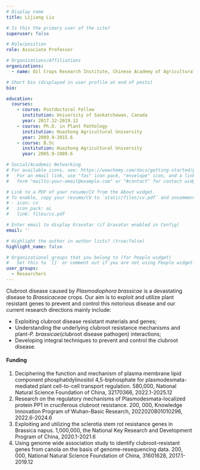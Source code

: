 ```yaml
---
# Display name
title: Lijiang Liu

# Is this the primary user of the site?
superuser: false

# Role/position
role: Associate Professor

# Organizations/Affiliations
organizations:
  - name: Oil Crops Research Institute, Chinese Academy of Agricultural Sciences

# Short bio (displayed in user profile at end of posts)
bio: 

education:
  courses:
    - course: Postdoctoral Fellow
      institution: University of Saskatchewan, Canada
      year: 2017.12-2019.12
    - course: Ph.D. in Plant Pathology
      institution: Huazhong Agricultural University
      year: 2009.9-2015.6
    - course: B.Sc
      institution: Huazhong Agricultural University
      year: 2005.9-2009.6

# Social/Academic Networking
# For available icons, see: https://wowchemy.com/docs/getting-started/page-builder/#icons
#   For an email link, use "fas" icon pack, "envelope" icon, and a link in the
#   form "mailto:your-email@example.com" or "#contact" for contact widget.

# Link to a PDF of your resume/CV from the About widget.
# To enable, copy your resume/CV to `static/files/cv.pdf` and uncomment the lines below.
# - icon: cv
#   icon_pack: ai
#   link: files/cv.pdf

# Enter email to display Gravatar (if Gravatar enabled in Config)
email: ''

# Highlight the author in author lists? (true/false)
highlight_name: false

# Organizational groups that you belong to (for People widget)
#   Set this to `[]` or comment out if you are not using People widget.
user_groups:
  - Researchers
---
```


Clubroot disease caused by *Plasmodiophora brassicae* is a devastating disease to *Brassicaceae* crops. Our aim is to exploit and utilize plant resistant genes to prevent and control this notorious disease and our current research directions mainly include: 
- Exploiting clubroot disease resistant materials and genes; 
- Understanding the underlying clubroot resistance mechanisms and plant-*P. brassicae*(clubroot disease pathogen) interactions; 
- Developing integral techniques to prevent and control the clubroot disease.

#### Funding
1. Deciphering the function and mechanism of plasma membrane lipid component phosphatidylinositol 4,5-biphosphate for plasmodesmata-mediated plant cell-to-cell transport regulation. 580,000, National Natural Science Foundation of China, 32170366, 2022.1-2025.12
2. Research on the regulatory mechanisms of Plasmodesmata-localized protein PP1 in cruciferous clubroot resistance. 200, 000, Knowledge Innovation Program of Wuhan-Basic Research, 2022020801010296, 2022.6-2024.6
3. Exploiting and utilizing the sclerotia stem rot resistance genes in Brassica napus. 1,000,000, the National Key Research and Development Program of China, 2020.1-2021.6
4. Using genome wide association study to identify clubroot-resistant genes from canola on the basis of genome-resequencing data. 200, 000, National Natural Science Foundation of China, 31601628, 2017.1-2019.12
